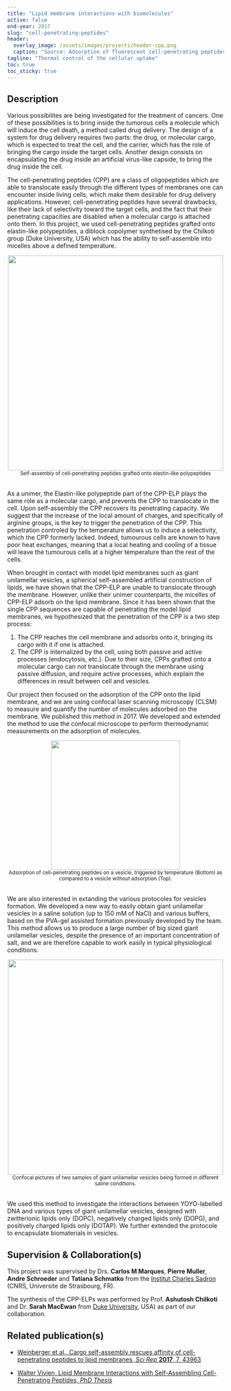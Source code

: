 ```yaml
---
title: "Lipid membrane interactions with biomolecules"
active: false
end-year: 2017
slug: "cell-penetrating-peptides"
header:
  overlay_image: /assets/images/projects/header-cpp.png
  caption: "Source: Adsorption of fluorescent cell-penetrating peptides on a lipid vesicle."
tagline: "Thermal control of the cellular uptake"
toc: true
toc_sticky: true
---
```


## Description

Various possibilites are being investigated for the treatment of cancers. One of these possibilities is to bring inside the tumorous cells a molecule which will induce the cell death, a method called drug delivery. The design of a system for drug delivery requires two parts: the drug, or molecular cargo, which is expected to treat the cell, and the carrier, which has the role of bringing the cargo inside the target cells. Another design consists on encapsulating the drug inside an artificial virus-like capside, to bring the drug inside the cell.

The cell-penetrating peptides (CPP) are a class of oligopeptides which are able to translocate easily through the different types of membranes one can encounter inside living cells, which make them desirable for drug delivery applications. However, cell-penetrating peptides have several drawbacks, like their lack of selectivity toward the target cells, and the fact that their penetrating capacities are disabled when a molecular cargo is attached onto them. In this project, we used cell-penetrating peptides grafted onto elastin-like polypeptides, a diblock copolymer synthetised by the Chilkoti group (Duke University, USA) which has the ability to self-assemble into micelles above a defined temperature.

<center><img src="{{ site.baseurl }}/assets/images/projects/image-cpp.png" width='500' height='500'/></center>
<center><sub>Self-assembly of cell-penetrating peptides grafted onto elastin-like polypeptides</sub></center>
<br>

As a unimer, the Elastin-like polypeptide part of the CPP-ELP plays the same role as a molecular cargo, and prevents the CPP to translocate in the cell. Upon self-assembly the CPP recovers its penetrating capacity. We suggest that the increase of the local amount of charges, and specifically of arginine groups, is the key to trigger the penetration of the CPP. This penetration controled by the temperature allows us to induce a selectivity, which the CPP formerly lacked. Indeed, tumourous cells are known to have poor heat exchanges, meaning that a local heating and cooling of a tissue will leave the tumourous cells at a higher temperature than the rest of the cells.

When brought in contact with model lipid membranes such as giant unilamellar vesicles, a spherical self-assembled artificial construction of lipids, we have shown that the CPP-ELP are unable to translocate through the membrane. However, unlike their unimer counterparts, the micelles of CPP-ELP adsorb on the lipid membrane. Since it has been shown that the single CPP sequences are capable of penetrating the model lipid membranes, we hypothesized that the penetration of the CPP is a two step process:

1. The CPP reaches the cell membrane and adsorbs onto it, bringing its cargo with it if one is attached.
2. The CPP is internalized by the cell, using both passive and active processes (endocytosis, etc.). Due to their size, CPPs grafted onto a molecular cargo can not translocate through the membrane using passive diffusion, and require active processes, which explain the differences in result between cell and vesicles.

Our project then focused on the adsorption of the CPP onto the lipid membrane, and we are using confocal laser scanning microscopy (CLSM) to measure and quantify the number of molecules adsorbed on the membrane. We published this method in 2017. We developed and extended the method to use the confocal microscope to perform thermodynamic measurements on the adsorption of molecules.

<center><img src="{{ site.baseurl }}/assets/images/projects/image-cpp2.jpg" width='300' height='300'/></center>
<center><sub>Adsorption of cell-penetrating peptides on a vesicle, triggered by temperature (Bottom) as compared to a vesicle without adsorption (Top).</sub></center>
<br>

We are also interested in extanding the various protocoles for vesicles formation. We developed a new way to easily obtain giant unilamellar vesicles in a saline solution (up to 150 mM of NaCl) and various buffers, based on the PVA-gel assisted formation previously developed by the team. This method allows us to produce a large number of big sized giant unilamellar vesicles, despite the presence of an important concentration of salt, and we are therefore capable to work easily in typical physiological conditions.

<center><img src="{{ site.baseurl }}/assets/images/projects/image-cpp3.png" width='500' height='500'/></center>
<center><sub>Confocal pictures of two samples of giant unilamellar vesicles being formed in different saline conditions. </sub></center>
<br>

We used this method to investigate the interactions between YOYO-labelled DNA and various types of giant unilamellar vesicles, designed with zwitterionic lipids only (DOPC), negatively charged lipids only (DOPG), and positively charged lipids only (DOTAP). We further extended the protocole to encapsulate biomaterials in vesicles.

## Supervision & Collaboration(s)

This project was supervised by Drs. **Carlos M Marques**, **Pierre Muller**, **Andre Schroeder** and **Tatiana Schmatko** from the [Institut Charles Sadron](https://www.ics-cnrs.unistra.fr) (CNRS, Universite de Strasbourg, FR).

The synthesis of the CPP-ELPs was performed by Prof. **Ashutosh Chilkoti** and Dr. **Sarah MacEwan** from [Duke University](http://chilkotilab.pratt.duke.edu), USA) as part of our collaboration.

## Related publication(s)

* [Weinberger et al., Cargo self-assembly rescues affinity of cell-penetrating peptides to lipid membranes, *Sci Rep* **2017**, 7, 43963](/publications/2017-03-06-scireports/)

* [Walter Vivien, Lipid Membrane Interactions with Self-Assembling Cell-Penetrating Peptides, *PhD Thesis*](/publications/phd-thesis/)
